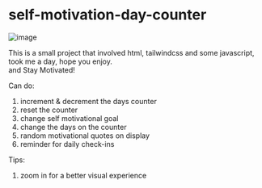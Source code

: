 # self-motivation-day-counter
![image](https://user-images.githubusercontent.com/97422448/209242656-95dbb4b3-e626-4ca4-a344-4de2975ca614.png)

This is a small project that involved html,
tailwindcss and some javascript,<br />
took me a day, hope you enjoy.<br />
and Stay Motivated!

Can do:

1. increment & decrement the days counter
2. reset the counter
3. change self motivational goal
4. change the days on the counter
5. random motivational quotes on display
6. reminder for daily check-ins

Tips:

1. zoom in for a better visual experience


